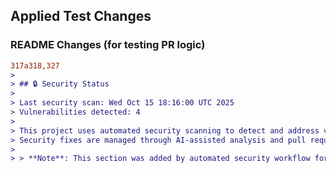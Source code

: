## Applied Test Changes

### README Changes (for testing PR logic)
```diff
317a318,327
> 
> ## 🔒 Security Status
> 
> Last security scan: Wed Oct 15 18:16:00 UTC 2025
> Vulnerabilities detected: 4
> 
> This project uses automated security scanning to detect and address vulnerabilities.
> Security fixes are managed through AI-assisted analysis and pull requests.
> 
> > **Note**: This section was added by automated security workflow for testing PR logic.
```
